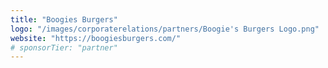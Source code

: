 ```yaml
---
title: "Boogies Burgers"
logo: "/images/corporaterelations/partners/Boogie's Burgers Logo.png"
website: "https://boogiesburgers.com/"
# sponsorTier: "partner"
---
```

